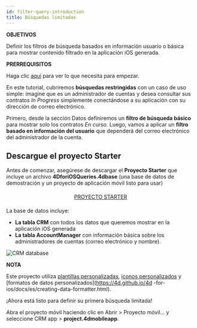 ```yaml
---
id: filter-query-introduction
title: Búsquedas limitadas
---
```


<div class = "objectives"> 

**OBJETIVOS**

Definir los filtros de búsqueda basados en información usuario o básica para mostrar contenido filtrado en la aplicación iOS generada.</div> <div class = "prerequisites"> 

**PRERREQUISITOS**

Haga clic [aquí](prerequisites.html) para ver lo que necesita para empezar.</div> 

En este tutorial, cubriremos **búsquedas restringidas** con un caso de uso simple: imagine que es un administrador de cuentas y desea consultar sus contratos *In Progress* simplemente conectándose a su aplicación con su dirección de correo electrónico.

Primero, desde la sección Datos definiremos un **filtro de búsqueda básico** para mostrar solo los contratos *En curso*. Luego, vamos a aplicar un **filtro basado en información del usuario** que dependerá del correo electrónico del administrador de la cuenta.

## Descargue el proyecto Starter

Antes de comenzar, asegúrese de descargar el **Proyecto Starter** que incluye un archivo **4DforiOSQueries.4dbase** (una base de datos de demostración y un proyecto de aplicación móvil listo para usar)

<div style="text-align: center; margin-top: 20px; margin-bottom: 20px">
  <p>
    

<a class="button"
href="https://github.com/4d-for-ios/tutorial-RestrictedQueries/releases/latest/download/tutorial-RestrictedQueries.zip">PROYECTO STARTER</a>

  </p>
</div>

La base de datos incluye:

* **La tabla CRM** con todos los datos que queremos mostrar en la aplicación iOS generada
* **La tabla AccountManager** con información básica sobre los administradores de cuentas (correo electrónico y nombre).

![CRM database](assets/en/restricted-queries/CRMDatabase.png)<div class = "tips"> 

**NOTA**

Este proyecto utiliza [plantillas personalizadas](https://4d.github.io/4d-for-ios/docs/en/creating-listform-templates.html), <a href = "https://4d.github.io/4d-for-ios/docs/en/using-icons.html ">iconos personalizados</a> y [formatos de datos personalizados](https://4d.github.io/4d -for-ios/docs/es/creating-data-formatter.html).</div> 

¡Ahora está listo para definir su primera búsqueda limitada!

Abra el proyecto móvil haciendo clic en Abrir > Proyecto móvil... y seleccione CRM app > **project.4dmobileapp**.
